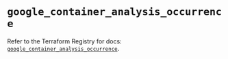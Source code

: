 # `google_container_analysis_occurrence`

Refer to the Terraform Registry for docs: [`google_container_analysis_occurrence`](https://registry.terraform.io/providers/hashicorp/google/5.25.0/docs/resources/container_analysis_occurrence).
